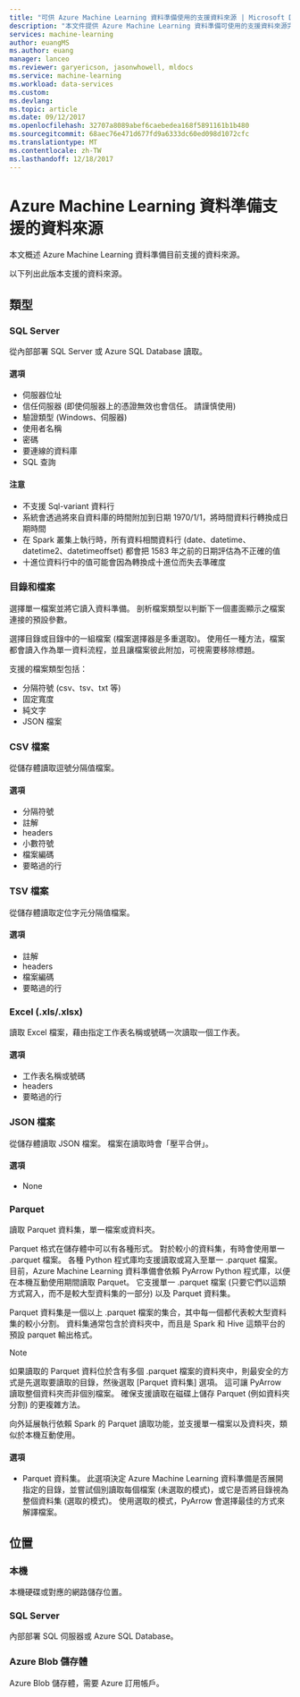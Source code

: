 ```yaml
---
title: "可供 Azure Machine Learning 資料準備使用的支援資料來源 | Microsoft Docs"
description: "本文件提供 Azure Machine Learning 資料準備可使用的支援資料來源完整清單。"
services: machine-learning
author: euangMS
ms.author: euang
manager: lanceo
ms.reviewer: garyericson, jasonwhowell, mldocs
ms.service: machine-learning
ms.workload: data-services
ms.custom: 
ms.devlang: 
ms.topic: article
ms.date: 09/12/2017
ms.openlocfilehash: 32707a8089abef6caebedea168f5891161b1b480
ms.sourcegitcommit: 68aec76e471d677fd9a6333dc60ed098d1072cfc
ms.translationtype: MT
ms.contentlocale: zh-TW
ms.lasthandoff: 12/18/2017
---
```

# <a name="supported-data-sources-for-azure-machine-learning-data-preparation"></a>Azure Machine Learning 資料準備支援的資料來源 
本文概述 Azure Machine Learning 資料準備目前支援的資料來源。

以下列出此版本支援的資料來源。

## <a name="types"></a>類型 

### <a name="sql-server"></a>SQL Server
從內部部署 SQL Server 或 Azure SQL Database 讀取。

#### <a name="options"></a>選項
- 伺服器位址
- 信任伺服器 (即使伺服器上的憑證無效也會信任。 請謹慎使用)
- 驗證類型 (Windows、伺服器)
- 使用者名稱
- 密碼
- 要連線的資料庫
- SQL 查詢

#### <a name="notes"></a>注意
- 不支援 Sql-variant 資料行
- 系統會透過將來自資料庫的時間附加到日期 1970/1/1，將時間資料行轉換成日期時間
- 在 Spark 叢集上執行時，所有資料相關資料行 (date、datetime、datetime2、datetimeoffset) 都會把 1583 年之前的日期評估為不正確的值
- 十進位資料行中的值可能會因為轉換成十進位而失去準確度

### <a name="directory-vs-file"></a>目錄和檔案
選擇單一檔案並將它讀入資料準備。 剖析檔案類型以判斷下一個畫面顯示之檔案連接的預設參數。

選擇目錄或目錄中的一組檔案 (檔案選擇器是多重選取)。 使用任一種方法，檔案都會讀入作為單一資料流程，並且讓檔案彼此附加，可視需要移除標題。

支援的檔案類型包括：
- 分隔符號 (csv、tsv、txt 等)
- 固定寬度
- 純文字
- JSON 檔案

### <a name="csv-file"></a>CSV 檔案
從儲存體讀取逗號分隔值檔案。

#### <a name="options"></a>選項
- 分隔符號
- 註解
- headers
- 小數符號
- 檔案編碼
- 要略過的行

### <a name="tsv-file"></a>TSV 檔案
從儲存體讀取定位字元分隔值檔案。

#### <a name="options"></a>選項
- 註解
- headers
- 檔案編碼
- 要略過的行

### <a name="excel-xlsxlsx"></a>Excel (.xls/.xlsx)
讀取 Excel 檔案，藉由指定工作表名稱或號碼一次讀取一個工作表。

#### <a name="options"></a>選項
- 工作表名稱或號碼
- headers
- 要略過的行

### <a name="json-file"></a>JSON 檔案
從儲存體讀取 JSON 檔案。 檔案在讀取時會「壓平合併」。

#### <a name="options"></a>選項
- None

### <a name="parquet"></a>Parquet
讀取 Parquet 資料集，單一檔案或資料夾。

Parquet 格式在儲存體中可以有各種形式。 對於較小的資料集，有時會使用單一 .parquet 檔案。 各種 Python 程式庫均支援讀取或寫入至單一 .parquet 檔案。 目前，Azure Machine Learning 資料準備會依賴 PyArrow Python 程式庫，以便在本機互動使用期間讀取 Parquet。 它支援單一 .parquet 檔案 (只要它們以這類方式寫入，而不是較大型資料集的一部分) 以及 Parquet 資料集。

Parquet 資料集是一個以上 .parquet 檔案的集合，其中每一個都代表較大型資料集的較小分割。 資料集通常包含於資料夾中，而且是 Spark 和 Hive 這類平台的預設 parquet 輸出格式。

>[!NOTE]
>如果讀取的 Parquet 資料位於含有多個 .parquet 檔案的資料夾中，則最安全的方式是先選取要讀取的目錄，然後選取 [Parquet 資料集] 選項。 這可讓 PyArrow 讀取整個資料夾而非個別檔案。 確保支援讀取在磁碟上儲存 Parquet (例如資料夾分割) 的更複雜方法。

向外延展執行依賴 Spark 的 Parquet 讀取功能，並支援單一檔案以及資料夾，類似於本機互動使用。

#### <a name="options"></a>選項
- Parquet 資料集。 此選項決定 Azure Machine Learning 資料準備是否展開指定的目錄，並嘗試個別讀取每個檔案 (未選取的模式)，或它是否將目錄視為整個資料集 (選取的模式)。 使用選取的模式，PyArrow 會選擇最佳的方式來解譯檔案。


## <a name="locations"></a>位置
### <a name="local"></a>本機
本機硬碟或對應的網路儲存位置。

### <a name="sql-server"></a>SQL Server
內部部署 SQL 伺服器或 Azure SQL Database。

### <a name="azure-blob-storage"></a>Azure Blob 儲存體
Azure Blob 儲存體，需要 Azure 訂用帳戶。

